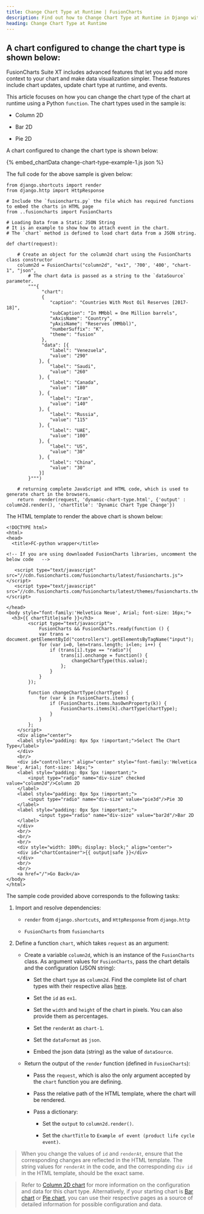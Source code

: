 ```yaml
---
title: Change Chart Type at Runtime | FusionCharts
description: Find out how to Change Chart Type at Runtime in Django with FusionCharts. Check out our guide & simplify the process. Enhance your data visualization game now.
heading: Change Chart Type at Runtime
---
```


## A chart configured to change the chart type is shown below:

FusionCharts Suite XT includes advanced features that let you add more context to your chart and make data visualization simpler. These features include chart updates, update chart type at runtime, and events.

This article focuses on how you can change the chart type of the chart at runtime using a Python `function`. The chart types used in the sample is:

* Column 2D

* Bar 2D

* Pie 2D

A chart configured to change the chart type is shown below:

{% embed_chartData change-chart-type-example-1.js json %}

The full code for the above sample is given below:

```
from django.shortcuts import render
from django.http import HttpResponse

# Include the `fusioncharts.py` the file which has required functions to embed the charts in HTML page
from ..fusioncharts import FusionCharts

# Loading Data from a Static JSON String
# It is an example to show how to attach event in the chart.
# The `chart` method is defined to load chart data from a JSON string.

def chart(request):

    # Create an object for the column2d chart using the FusionCharts class constructor
    column2d = FusionCharts("column2d", "ex1", '700', '400', "chart-1", "json", 
        # The chart data is passed as a string to the `dataSource` parameter.
        """{  
             "chart":
             {  
                "caption": "Countries With Most Oil Reserves [2017-18]",
                "subCaption": "In MMbbl = One Million barrels",
                "xAxisName": "Country",
                "yAxisName": "Reserves (MMbbl)",
                "numberSuffix": "K",
                "theme": "fusion"
             },
             "data": [{
                "label": "Venezuela",
                "value": "290"
            }, {
                "label": "Saudi",
                "value": "260"
            }, {
                "label": "Canada",
                "value": "180"
            }, {
                "label": "Iran",
                "value": "140"
            }, {
                "label": "Russia",
                "value": "115"
            }, {
                "label": "UAE",
                "value": "100"
            }, {
                "label": "US",
                "value": "30"
            }, {
                "label": "China",
                "value": "30"
            }]
        }""")        

    # returning complete JavaScript and HTML code, which is used to generate chart in the browsers. 
    return  render(request, 'dynamic-chart-type.html', {'output' : column2d.render(), 'chartTitle': 'Dynamic Chart Type Change'})

```

The HTML template to render the above chart is shown below:

```
<!DOCTYPE html>
<html>
<head>
  <title>FC-python wrapper</title>

<!-- If you are using downloaded FusionCharts libraries, uncomment the below code   -->

   <script type="text/javascript" src="//cdn.fusioncharts.com/fusioncharts/latest/fusioncharts.js"></script>
   <script type="text/javascript" src="//cdn.fusioncharts.com/fusioncharts/latest/themes/fusioncharts.theme.fusion.js"></script>

</head>
<body style="font-family:'Helvetica Neue', Arial; font-size: 16px;">
  <h3>{{ chartTitle|safe }}</h3>
        <script type="text/javascript">
            FusionCharts && FusionCharts.ready(function () {
            var trans = document.getElementById("controllers").getElementsByTagName("input");
            for (var i=0, len=trans.length; i<len; i++) {                
                if (trans[i].type == "radio"){
                    trans[i].onchange = function() {
                        changeChartType(this.value);
                    };
                }
            }
        });
        
        function changeChartType(chartType) {
            for (var k in FusionCharts.items) {
                if (FusionCharts.items.hasOwnProperty(k)) {
                    FusionCharts.items[k].chartType(chartType);
                }
            }
        };
    </script>
    <div align="center">
    <label style="padding: 0px 5px !important;">Select The Chart Type</label>
    </div>
    <br/>
    <div id="controllers" align="center" style="font-family:'Helvetica Neue', Arial; font-size: 14px;">
    <label style="padding: 0px 5px !important;">
        <input type="radio" name="div-size" checked value="column2d"/>Column 2D 
    </label>
    <label style="padding: 0px 5px !important;">
        <input type="radio" name="div-size" value="pie3d"/>Pie 3D
    </label>
    <label style="padding: 0px 5px !important;">
            <input type="radio" name="div-size" value="bar2d"/>Bar 2D
    </label>
    </div>
    <br/>
    <br/>
    <br/>
    <div style="width: 100%; display: block;" align="center">
    <div id="chartContainer">{{ output|safe }}</div>
    </div>
    <br/>
    <br/>
    <a href="/">Go Back</a>
</body>
</html>

```

The sample code provided above corresponds to the following tasks:

1. Import and resolve dependencies:

    * `render` from `django.shortcuts`, and `HttpResponse` from `django.http`

    * `FusionCharts` from `fusioncharts`

2. Define a function `chart`, which takes `request` as an argument:

    * Create a variable `column2d`, which is an instance of the `FusionCharts` class. As argument values for `FusionCharts`, pass the chart details and the configuration (JSON string): 

        * Set the chart `type` as `column2d`. Find the complete list of chart types with their respective alias [here](https://www.fusioncharts.com/dev/chart-guide/list-of-charts).

        * Set the `id` as `ex1`.

        * Set the `width` and `height` of the chart in pixels. You can also provide them as percentages.

        * Set the `renderAt` as `chart-1`.

        * Set the `dataFormat` as `json`.

        * Embed the json data (string) as the value of `dataSource`. 

    * Return the output of the `render` function (defined in `FusionCharts`):

        * Pass the `request`, which is also the only argument accepted by the `chart` function you are defining.

        * Pass the relative path of the HTML template, where the chart will be rendered.

        * Pass a dictionary:

            * Set the `output` to `column2d.render()`.

            * Set the `chartTitle` to `Example of event (product life cycle event)`.

> When you change the values of `id` and `renderAt`, ensure that the corresponding changes are reflected in the HTML template. The string values for `renderAt` in the code, and the corresponding `div id` in the HTML template, should be the exact same.

> Refer to [Column 2D chart](https://www.fusioncharts.com/dev/chart-guide/standard-charts/line-area-and-column-charts) for more information on the configuration and data for this chart type. Alternatively, if your starting chart is [Bar chart](https://www.fusioncharts.com/dev/chart-guide/standard-charts/line-area-and-column-charts#bar-d-chart) or  [Pie chart](https://www.fusioncharts.com/dev/chart-guide/standard-charts/pie-and-doughnut-charts), you can use their respective pages as a source of detailed information for possible configuration and data.

